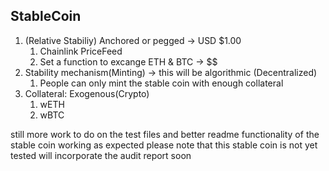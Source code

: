 ## StableCoin

1. (Relative Stabiliy) Anchored or pegged -> USD $1.00
    1. Chainlink PriceFeed
    2. Set a function to excange ETH & BTC -> $$
2. Stability mechanism(Minting) -> this will be algorithmic (Decentralized)
    1. People can only mint the stable coin with enough collateral
3. Collateral: Exogenous(Crypto)
    1. wETH
    2. wBTC


still more work to do on the test files and better readme functionality of the stable coin working as expected please note that this stable coin is not yet tested
will incorporate the audit report soon